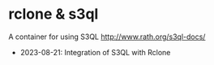 # rclone & s3ql

A container for using S3QL http://www.rath.org/s3ql-docs/

- 2023-08-21: Integration of S3QL with Rclone
